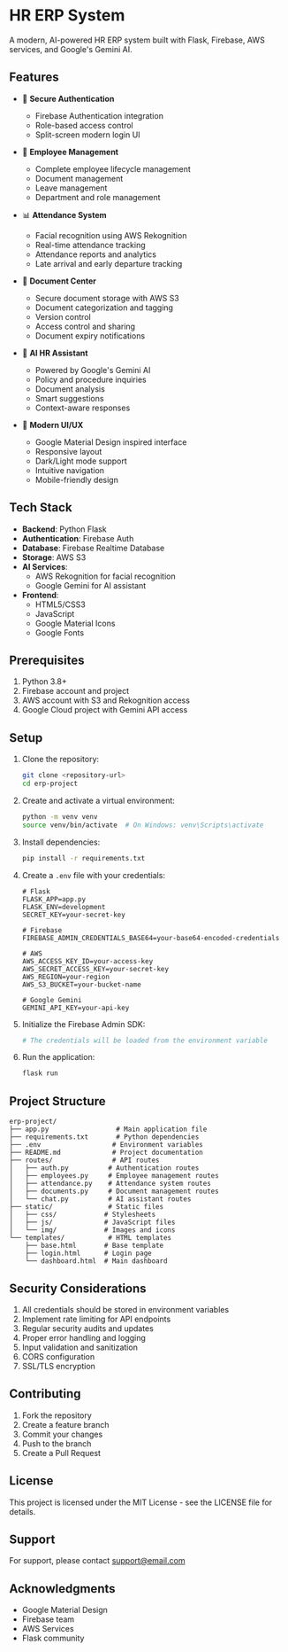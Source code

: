 # HR ERP System

A modern, AI-powered HR ERP system built with Flask, Firebase, AWS services, and Google's Gemini AI.

## Features

- 🔐 **Secure Authentication**
  - Firebase Authentication integration
  - Role-based access control
  - Split-screen modern login UI

- 👥 **Employee Management**
  - Complete employee lifecycle management
  - Document management
  - Leave management
  - Department and role management

- 📊 **Attendance System**
  - Facial recognition using AWS Rekognition
  - Real-time attendance tracking
  - Attendance reports and analytics
  - Late arrival and early departure tracking

- 📁 **Document Center**
  - Secure document storage with AWS S3
  - Document categorization and tagging
  - Version control
  - Access control and sharing
  - Document expiry notifications

- 💬 **AI HR Assistant**
  - Powered by Google's Gemini AI
  - Policy and procedure inquiries
  - Document analysis
  - Smart suggestions
  - Context-aware responses

- 🎨 **Modern UI/UX**
  - Google Material Design inspired interface
  - Responsive layout
  - Dark/Light mode support
  - Intuitive navigation
  - Mobile-friendly design

## Tech Stack

- **Backend**: Python Flask
- **Authentication**: Firebase Auth
- **Database**: Firebase Realtime Database
- **Storage**: AWS S3
- **AI Services**:
  - AWS Rekognition for facial recognition
  - Google Gemini for AI assistant
- **Frontend**:
  - HTML5/CSS3
  - JavaScript
  - Google Material Icons
  - Google Fonts

## Prerequisites

1. Python 3.8+
2. Firebase account and project
3. AWS account with S3 and Rekognition access
4. Google Cloud project with Gemini API access

## Setup

1. Clone the repository:
   ```bash
   git clone <repository-url>
   cd erp-project
   ```

2. Create and activate a virtual environment:
   ```bash
   python -m venv venv
   source venv/bin/activate  # On Windows: venv\Scripts\activate
   ```

3. Install dependencies:
   ```bash
   pip install -r requirements.txt
   ```

4. Create a `.env` file with your credentials:
   ```env
   # Flask
   FLASK_APP=app.py
   FLASK_ENV=development
   SECRET_KEY=your-secret-key

   # Firebase
   FIREBASE_ADMIN_CREDENTIALS_BASE64=your-base64-encoded-credentials

   # AWS
   AWS_ACCESS_KEY_ID=your-access-key
   AWS_SECRET_ACCESS_KEY=your-secret-key
   AWS_REGION=your-region
   AWS_S3_BUCKET=your-bucket-name

   # Google Gemini
   GEMINI_API_KEY=your-api-key
   ```

5. Initialize the Firebase Admin SDK:
   ```python
   # The credentials will be loaded from the environment variable
   ```

6. Run the application:
   ```bash
   flask run
   ```

## Project Structure

```
erp-project/
├── app.py                 # Main application file
├── requirements.txt       # Python dependencies
├── .env                  # Environment variables
├── README.md             # Project documentation
├── routes/               # API routes
│   ├── auth.py          # Authentication routes
│   ├── employees.py     # Employee management routes
│   ├── attendance.py    # Attendance system routes
│   ├── documents.py     # Document management routes
│   └── chat.py          # AI assistant routes
├── static/              # Static files
│   ├── css/            # Stylesheets
│   ├── js/             # JavaScript files
│   └── img/            # Images and icons
└── templates/           # HTML templates
    ├── base.html       # Base template
    ├── login.html      # Login page
    └── dashboard.html  # Main dashboard
```

## Security Considerations

1. All credentials should be stored in environment variables
2. Implement rate limiting for API endpoints
3. Regular security audits and updates
4. Proper error handling and logging
5. Input validation and sanitization
6. CORS configuration
7. SSL/TLS encryption

## Contributing

1. Fork the repository
2. Create a feature branch
3. Commit your changes
4. Push to the branch
5. Create a Pull Request

## License

This project is licensed under the MIT License - see the LICENSE file for details.

## Support

For support, please contact [support@email.com](mailto:support@email.com)

## Acknowledgments

- Google Material Design
- Firebase team
- AWS Services
- Flask community
